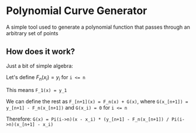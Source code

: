 # Polynomial Curve Generator

A simple tool used to generate a polynomial function that passes through an arbitrary set of points

## How does it work?

Just a bit of simple algebra:

Let's define $F_n(x_i) = y_i$ for `i <= n`

This means `F_1(x) = y_1`

We can define the rest as `F_[n+1](x) = F_n(x) + G(x)`,
where `G(x_[n+1]) = y_[n+1] - F_n(x_[n+1])`
and `G(x_i) = 0` for `i <= n`

Therefore: `G(x) = Pi(i->n)(x - x_i) * (y_[n+1] - F_n(x_[n+1]) / Pi(i->n)(x_[n+1] - x_i)`
